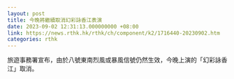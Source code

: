 ```yaml
---
layout: post
title: 今晚將繼續取消幻彩詠香江表演
date: 2023-09-02 12:31:13.000000000 +08:00
link: https://news.rthk.hk/rthk/ch/component/k2/1716440-20230902.htm
categories: rthk
---
```


旅遊事務署宣布，由於八號東南烈風或暴風信號仍然生效，今晚上演的「幻彩詠香江」取消。
